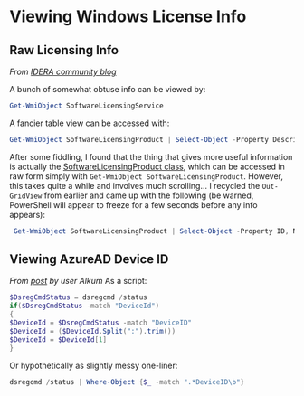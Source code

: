 # Viewing Windows License Info

## Raw Licensing Info
_From [IDERA community blog](https://community.idera.com/database-tools/powershell/powertips/b/tips/posts/check-windows-license-status)_

A bunch of somewhat obtuse info can be viewed by:
```PowerShell
Get-WmiObject SoftwareLicensingService
```
A fancier table view can be accessed with:
```PowerShell
Get-WmiObject SoftwareLicensingProduct | Select-Object -Property Description, LicenseStatus | Out-GridView
```

After some fiddling, I found that the thing that gives more useful information is actually the [SoftwareLicensingProduct class](https://docs.microsoft.com/en-us/previous-versions/windows/desktop/sppwmi/softwarelicensingproduct), which can be accessed in raw form simply with `Get-WmiObject SoftwareLicensingProduct`. However, this takes quite a while and involves much scrolling... I recycled the `Out-GridView` from earlier and came up with the following (be warned, PowerShell will appear to freeze for a few seconds before any info appears):

```PowerShell
 Get-WmiObject SoftwareLicensingProduct | Select-Object -Property ID, Name,  Description | Out-GridView
```

## Viewing AzureAD Device ID
_From [post](https://superuser.com/questions/1212477/determine-azure-ad-device-id) by user Alkum_
As a script:
```PowerShell
$DsregCmdStatus = dsregcmd /status
if($DsregCmdStatus -match "DeviceId")
{
$DeviceId = $DsregCmdStatus -match "DeviceID"
$DeviceId = ($DeviceId.Split(":").trim())
$DeviceId = $DeviceId[1]
}
```
Or hypothetically as slightly messy one-liner:
```PowerShell
dsregcmd /status | Where-Object {$_ -match ".*DeviceID\b"}
```
